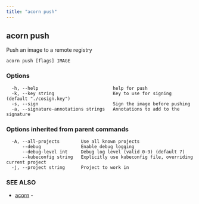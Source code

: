 ```yaml
---
title: "acorn push"
---
```

## acorn push

Push an image to a remote registry

```
acorn push [flags] IMAGE
```

### Options

```
  -h, --help                            help for push
  -k, --key string                      Key to use for signing (default "./cosign.key")
  -s, --sign                            Sign the image before pushing
  -a, --signature-annotations strings   Annotations to add to the signature
```

### Options inherited from parent commands

```
  -A, --all-projects        Use all known projects
      --debug               Enable debug logging
      --debug-level int     Debug log level (valid 0-9) (default 7)
      --kubeconfig string   Explicitly use kubeconfig file, overriding current project
  -j, --project string      Project to work in
```

### SEE ALSO

* [acorn](acorn.md)	 - 

